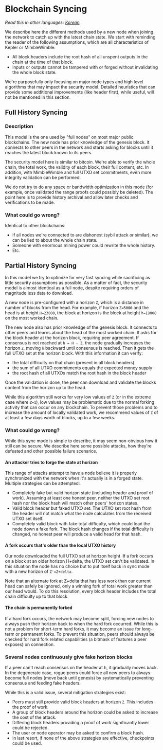 # Blockchain Syncing

*Read this in other languages: [Korean](chain_sync_KR.md).*

We describe here the different methods used by a new node when joining the network
to catch up with the latest chain state. We start with reminding the reader of the
following assumptions, which are all characteristics of Kepler or MimbleWimble:

* All block headers include the root hash of all unspent outputs in the chain at
  the time of that block.
* Inputs or outputs cannot be tampered with or forged without invalidating the
  whole block state.

We're purposefully only focusing on major node types and high level algorithms that
may impact the security model. Detailed heuristics that can provide some additional
improvements (like header first), while useful, will not be mentioned in this
section.

## Full History Syncing

### Description

This model is the one used by "full nodes" on most major public blockchains. The
new node has prior knowledge of the genesis block. It connects to other peers in
the network and starts asking for blocks until it reaches the latest block known to
its peers.

The security model here is similar to bitcoin. We're able to verify the whole
chain, the total work, the validity of each block, their full content, etc.
In addition, with MimbleWimble and full UTXO set commitments, even more integrity
validation can be performed.

We do not try to do any space or bandwidth optimization in this mode (for example,
once validated the range proofs could possibly be deleted). The point here is to
provide history archival and allow later checks and verifications to be made.

### What could go wrong?

Identical to other blockchains:

* If all nodes we're connected to are dishonest (sybil attack or similar), we can
  be lied to about the whole chain state.
* Someone with enormous mining power could rewrite the whole history.
* Etc.

## Partial History Syncing

In this model we try to optimize for very fast syncing while sacrificing as little
security assumptions as possible. As a matter of fact, the security model is almost
identical as a full node, despite requiring orders of magnitude less data to
download.

A new node is pre-configured with a horizon `Z`, which is a distance in number of
blocks from the head. For example, if horizon `Z=5000` and the head is at height
`H=23000`, the block at horizon is the block at height `h=18000` on the most
worked chain.

The new node also has prior knowledge of the genesis block. It connects to other
peers and learns about the head of the most worked chain. It asks for the block
header at the horizon block, requiring peer agreement. If consensus is not reached
at `h = H - Z`, the node gradually increases the horizon `Z`, moving `h` backward
until consensus is reached. Then it gets the full UTXO set at the horizon block.
With this information it can verify:

* the total difficulty on that chain (present in all block headers)
* the sum of all UTXO commitments equals the expected money supply
* the root hash of all UTXOs match the root hash in the block header

Once the validation is done, the peer can download and validate the blocks content
from the horizon up to the head.

While this algorithm still works for very low values of `Z` (or in the extreme case
where `Z=1`), low values may be problematic due to the normal forking activity that
can occur on any blockchain. To prevent those problems and to increase the amount
of locally validated work, we recommend values of `Z` of at least a few days worth
of blocks, up to a few weeks.

### What could go wrong?

While this sync mode is simple to describe, it may seem non-obvious how it still
can be secure. We describe here some possible attacks, how they're defeated and
other possible failure scenarios.

#### An attacker tries to forge the state at horizon

This range of attacks attempt to have a node believe it is properly synchronized
with the network when it's actually is in a forged state. Multiple strategies can
be attempted:

* Completely fake but valid horizon state (including header and proof of work).
  Assuming at least one honest peer, neither the UTXO set root hash nor the block
  hash will match other peers' horizon states.
* Valid block header but faked UTXO set. The UTXO set root hash from the header
  will not match what the node calculates from the received UTXO set itself.
* Completely valid block with fake total difficulty, which could lead the node down
  a fake fork. The block hash changes if the total difficulty is changed, no honest
  peer will produce a valid head for that hash.

#### A fork occurs that's older than the local UTXO history

Our node downloaded the full UTXO set at horizon height. If a fork occurs on a block
at an older horizon H+delta, the UTXO set can't be validated. In this situation the
node has no choice but to put itself back in sync mode with a new horizon of
`Z'=Z+delta`.

Note that an alternate fork at Z+delta that has less work than our current head can
safely be ignored, only a winning fork of total work greater than our head would.
To do this resolution, every block header includes the total chain difficulty up to
that block.

#### The chain is permanently forked

If a hard fork occurs, the network may become split, forcing new nodes to always
push their horizon back to when the hard fork occurred. While this is not a problem
for short-term hard forks, it may become an issue for long-term or permanent forks.
To prevent this situation, peers should always be checked for hard fork related
capabilities (a bitmask of features a peer exposes) on connection.

### Several nodes continuously give fake horizon blocks

If a peer can't reach consensus on the header at h, it gradually moves back. In the
degenerate case, rogue peers could force all new peers to always become full nodes
(move back until genesis) by systematically preventing consensus and feeding fake
headers.

While this is a valid issue, several mitigation strategies exist:

* Peers must still provide valid block headers at horizon `Z`. This includes the
  proof of work.
* A group of block headers around the horizon could be asked to increase the cost
  of the attack.
* Differing block headers providing a proof of work significantly lower could be
  rejected.
* The user or node operator may be asked to confirm a block hash.
* In last resort, if none of the above strategies are effective, checkpoints could
  be used.
